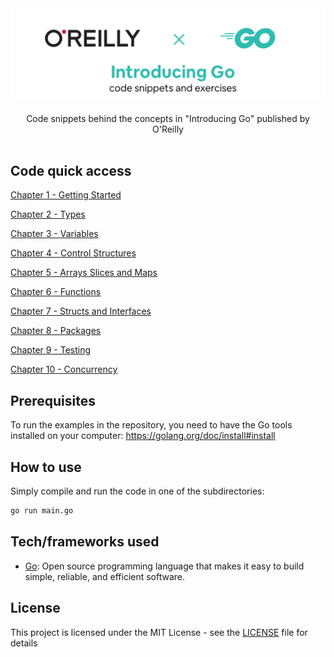 <div align="center">
  <img width="512" src="https://raw.githubusercontent.com/2n3g5c9/introducing-go/master/img/introducing-go_banner.png" alt="introducing-go">
</div>

<br />

<div align="center">Code snippets behind the concepts in "Introducing Go" published by O'Reilly</div>

<br />

## Code quick access

[Chapter 1 - Getting Started](https://github.com/2n3g5c9/introducing-go/tree/master/src/01_Getting_Started)

[Chapter 2 - Types](https://github.com/2n3g5c9/introducing-go/tree/master/src/02_Types)

[Chapter 3 - Variables](https://github.com/2n3g5c9/introducing-go/tree/master/src/03_Variables)

[Chapter 4 - Control Structures](https://github.com/2n3g5c9/introducing-go/tree/master/src/04_Control_Structures)

[Chapter 5 - Arrays Slices and Maps](https://github.com/2n3g5c9/introducing-go/tree/master/src/05_Arrays_Slices_and_Maps)

[Chapter 6 - Functions](https://github.com/2n3g5c9/introducing-go/tree/master/src/06_Functions)

[Chapter 7 - Structs and Interfaces](https://github.com/2n3g5c9/introducing-go/tree/master/src/07_Structs_and_Interfaces)

[Chapter 8 - Packages](https://github.com/2n3g5c9/introducing-go/tree/master/src/08_Packages)

[Chapter 9 - Testing](https://github.com/2n3g5c9/introducing-go/tree/master/src/09_Testing)

[Chapter 10 - Concurrency](https://github.com/2n3g5c9/introducing-go/tree/master/src/10_Concurrency)

## Prerequisites

To run the examples in the repository, you need to have the Go tools installed on your computer: https://golang.org/doc/install#install

## How to use

Simply compile and run the code in one of the subdirectories:

```bash
go run main.go
```

## Tech/frameworks used

- [Go](https://golang.org/): Open source programming language that makes it easy to build simple, reliable, and efficient software.

## License

This project is licensed under the MIT License - see the [LICENSE](LICENSE) file for details